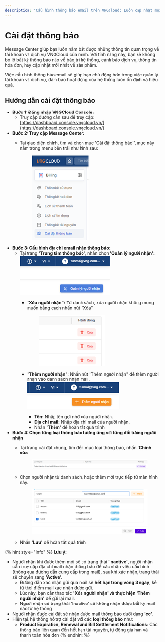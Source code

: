 ```yaml
---
description: 'Cấu hình thông báo email trên VNGCloud: Luôn cập nhật mọi diễn biến'
---
```


# Cài đặt thông báo

Message Center giúp bạn luôn nắm bắt được những thông tin quan trọng về tài khoản và dịch vụ VNGCloud của mình. Với tính năng này, bạn sẽ không bỏ lỡ bất kỳ thông báo nào về bảo trì hệ thống, cảnh báo dịch vụ, thông tin hóa đơn, hay cập nhật mới nhất về sản phẩm.

Việc cấu hình thông báo email sẽ giúp bạn chủ động hơn trong việc quản lý tài khoản và dịch vụ, đảm bảo hoạt động của hệ thống luôn ổn định và hiệu quả.

## Hướng dẫn cài đặt thông báo

* **Bước 1: Đăng nhập VNGCloud Console:**
  * Truy cập đường dẫn sau để truy cập: [https://dashboard.console.vngcloud.vn/](https://dashboard.console.vngcloud.vn/)
* **Bước 2: Truy cập Message Center:**
  *   Tại giao diện chính, tìm và chọn mục 'Cài đặt thông báo'', mục này nằm trong menu bên trái như hình sau:&#x20;

      <figure><img src="../../../.gitbook/assets/image (7) (1).png" alt=""><figcaption></figcaption></figure>
* **Bước 3: Cấu hình địa chỉ email nhận thông báo:**
  * Tại trang **'Trung tâm thông báo',** nhấn chọn **'Quản lý người nhận':** ![](<../../../.gitbook/assets/image (1) (1) (1) (1) (1) (1) (1) (1) (1).png>)
    *   "**Xóa người nhận":** Từ danh sách, xóa người nhận không mong muốn bằng cách nhấn nút "Xóa"&#x20;

        <figure><img src="../../../.gitbook/assets/image (2) (1) (1) (1) (1).png" alt=""><figcaption></figcaption></figure>
    * "**Thêm người nhận**": Nhấn nút 'Thêm người nhận" để thêm người nhận vào danh sách nhận mail. ![](<../../../.gitbook/assets/image (3) (1) (1) (1) (1).png>)
      * **Tên:** Nhập tên gợi nhớ của người nhận.
      * **Địa chỉ mail:** Nhập địa chỉ mail của người nhận.
      * Nhấn **'Thêm'** để hoàn tất quá trình
* **Bước 4: Chọn từng loại thông báo tương ứng với từng đối tượng người nhận**
  *   Tại trang cài đặt chung, tìm đến mục loại thông báo, nhấn **'Chỉnh sửa'**&#x20;

      <figure><img src="../../../.gitbook/assets/image (4) (1) (1) (1) (1).png" alt=""><figcaption></figcaption></figure>
  *   Chọn người nhận từ danh sách, hoặc thêm mới trực tiếp từ màn hình này.&#x20;

      <figure><img src="../../../.gitbook/assets/image (5) (1) (1) (1) (1).png" alt=""><figcaption></figcaption></figure>
  * Nhấn **'Lưu'** để hoàn tất quá trình

{% hint style="info" %}
**Lưu ý:**

* Người nhận khi được thêm mới sẽ có trạng thái **'Inactive'**, người nhận cần truy cập địa chỉ mail nhận thông báo để xác nhận việc cấu hình (thông qua đường dẫn cung cấp trong mail), sau khi xác nhận, trang thái sẽ chuyển sang **'Active'.**
  * Đường dẫn xác nhận gửi qua mail sẽ **hết hạn trong vòng 3 ngày**, kể từ thời điểm mail xác nhận được gửi.
  * Lúc này, bạn cần thao tác **'Xóa người nhận' và thực hiện 'Thêm người nhận'** để gửi lại mail.
  * Người nhận có trạng thái 'Inactive' sẽ không nhận được bất kỳ mail nào từ hệ thống
* Người nhận được cài đặt sẽ nhận được mail thông báo dưới dạng **'cc'**.
* Hiện tại, hệ thống hỗ trợ cài đặt với các **loại thông báo** như:
  * **Product Expiration, Renewal and Bill Settlement Notifications**: Các thông báo liên quan đến hết hạn tài nguyên, tự động gia hạn và thanh toán hóa đơn
{% endhint %}

